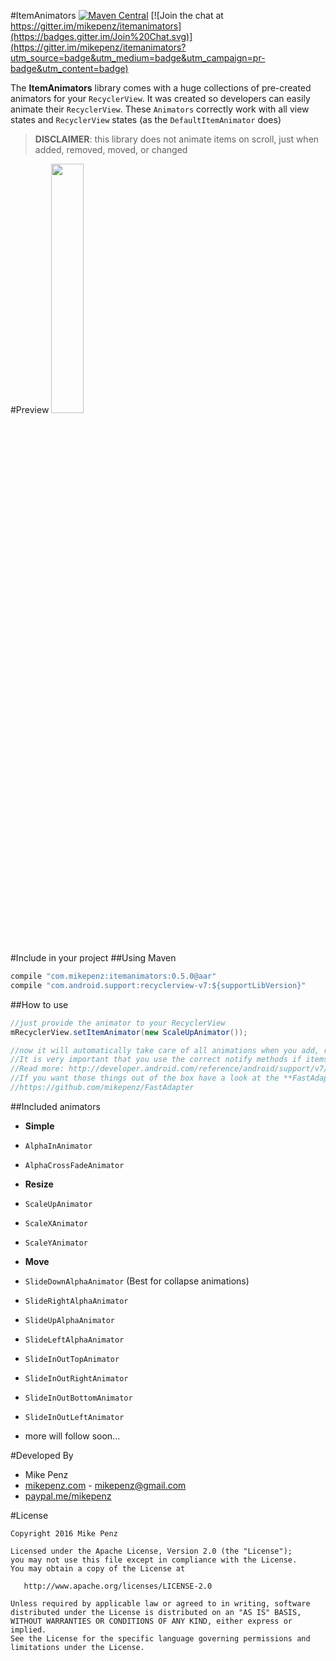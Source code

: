 #ItemAnimators  [![Maven Central](https://maven-badges.herokuapp.com/maven-central/com.mikepenz/itemanimators/badge.svg?style=flat)](https://maven-badges.herokuapp.com/maven-central/com.mikepenz/itemanimators) [![Join the chat at https://gitter.im/mikepenz/itemanimators](https://badges.gitter.im/Join%20Chat.svg)](https://gitter.im/mikepenz/itemanimators?utm_source=badge&utm_medium=badge&utm_campaign=pr-badge&utm_content=badge)

The **ItemAnimators** library comes with a huge collections of pre-created animators for your `RecyclerView`. It was created so developers can easily animate their `RecyclerView`. 
These `Animators` correctly work with all view states and `RecyclerView` states (as the `DefaultItemAnimator` does) 

> **DISCLAIMER**: this library does not animate items on scroll, just when added, removed, moved, or changed

#Preview
<img src="DEV/preview/Telecine_2016-01-09-19-01-46.gif" width="32%"> 

#Include in your project
##Using Maven
```javascript
compile "com.mikepenz:itemanimators:0.5.0@aar"
compile "com.android.support:recyclerview-v7:${supportLibVersion}"
```

##How to use
```java
//just provide the animator to your RecyclerView
mRecyclerView.setItemAnimator(new ScaleUpAnimator());

//now it will automatically take care of all animations when you add, remove, chanage, move items
//It is very important that you use the correct notify methods if items were changed, otherwise the adapter can't animate the items
//Read more: http://developer.android.com/reference/android/support/v7/widget/RecyclerView.Adapter.html#notifyDataSetChanged()
//If you want those things out of the box have a look at the **FastAdapter** it handles everything correctly for you
//https://github.com/mikepenz/FastAdapter
```

##Included animators

* **Simple**
 * `AlphaInAnimator`
 * `AlphaCrossFadeAnimator`
 
* **Resize**
 * `ScaleUpAnimator`
 * `ScaleXAnimator`
 * `ScaleYAnimator`

* **Move**
 * `SlideDownAlphaAnimator` (Best for collapse animations)
 * `SlideRightAlphaAnimator`
 * `SlideUpAlphaAnimator`
 * `SlideLeftAlphaAnimator`
 * `SlideInOutTopAnimator`
 * `SlideInOutRightAnimator`
 * `SlideInOutBottomAnimator`
 * `SlideInOutLeftAnimator`
 
* more will follow soon...

#Developed By

* Mike Penz
 * [mikepenz.com](http://mikepenz.com) - <mikepenz@gmail.com>
 * [paypal.me/mikepenz](http://paypal.me/mikepenz)

#License

    Copyright 2016 Mike Penz

    Licensed under the Apache License, Version 2.0 (the "License");
    you may not use this file except in compliance with the License.
    You may obtain a copy of the License at

       http://www.apache.org/licenses/LICENSE-2.0

    Unless required by applicable law or agreed to in writing, software
    distributed under the License is distributed on an "AS IS" BASIS,
    WITHOUT WARRANTIES OR CONDITIONS OF ANY KIND, either express or implied.
    See the License for the specific language governing permissions and
    limitations under the License.
